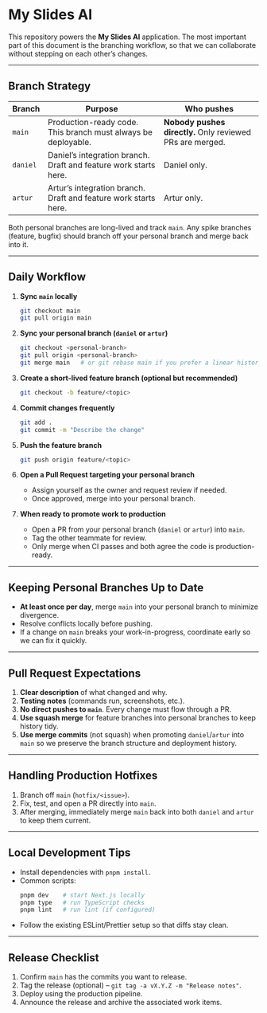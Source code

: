 # My Slides AI

This repository powers the **My Slides AI** application. The most important part of this document is the branching workflow, so that we can collaborate without stepping on each other’s changes.

---

## Branch Strategy

| Branch   | Purpose                                                          | Who pushes                                                |
| -------- | ---------------------------------------------------------------- | --------------------------------------------------------- |
| `main`   | Production-ready code. This branch must always be deployable.    | **Nobody pushes directly.** Only reviewed PRs are merged. |
| `daniel` | Daniel’s integration branch. Draft and feature work starts here. | Daniel only.                                              |
| `artur`  | Artur’s integration branch. Draft and feature work starts here.  | Artur only.                                               |

Both personal branches are long-lived and track `main`. Any spike branches (feature, bugfix) should branch off your personal branch and merge back into it.

---

## Daily Workflow

1. **Sync `main` locally**
   ```bash
   git checkout main
   git pull origin main
   ```
2. **Sync your personal branch (`daniel` or `artur`)**
   ```bash
   git checkout <personal-branch>
   git pull origin <personal-branch>
   git merge main   # or git rebase main if you prefer a linear history
   ```
3. **Create a short-lived feature branch (optional but recommended)**
   ```bash
   git checkout -b feature/<topic>
   ```
4. **Commit changes frequently**
   ```bash
   git add .
   git commit -m "Describe the change"
   ```
5. **Push the feature branch**
   ```bash
   git push origin feature/<topic>
   ```
6. **Open a Pull Request targeting your personal branch**

   - Assign yourself as the owner and request review if needed.
   - Once approved, merge into your personal branch.

7. **When ready to promote work to production**
   - Open a PR from your personal branch (`daniel` or `artur`) into `main`.
   - Tag the other teammate for review.
   - Only merge when CI passes and both agree the code is production-ready.

---

## Keeping Personal Branches Up to Date

- **At least once per day**, merge `main` into your personal branch to minimize divergence.
- Resolve conflicts locally before pushing.
- If a change on `main` breaks your work-in-progress, coordinate early so we can fix it quickly.

---

## Pull Request Expectations

1. **Clear description** of what changed and why.
2. **Testing notes** (commands run, screenshots, etc.).
3. **No direct pushes to `main`**. Every change must flow through a PR.
4. **Use squash merge** for feature branches into personal branches to keep history tidy.
5. **Use merge commits** (not squash) when promoting `daniel`/`artur` into `main` so we preserve the branch structure and deployment history.

---

## Handling Production Hotfixes

1. Branch off `main` (`hotfix/<issue>`).
2. Fix, test, and open a PR directly into `main`.
3. After merging, immediately merge `main` back into both `daniel` and `artur` to keep them current.

---

## Local Development Tips

- Install dependencies with `pnpm install`.
- Common scripts:
  ```bash
  pnpm dev    # start Next.js locally
  pnpm type   # run TypeScript checks
  pnpm lint   # run lint (if configured)
  ```
- Follow the existing ESLint/Prettier setup so that diffs stay clean.

---

## Release Checklist

1. Confirm `main` has the commits you want to release.
2. Tag the release (optional) – `git tag -a vX.Y.Z -m "Release notes"`.
3. Deploy using the production pipeline.
4. Announce the release and archive the associated work items.
